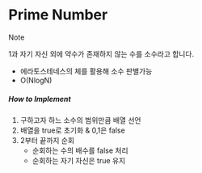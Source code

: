 # Prime Number

> [!NOTE]
> 1과 자기 자신 외에 약수가 존재하지 않는 수를 소수라고 합니다.
- 에라토스테네스의 체를 활용해 소수 판별가능
- O(NlogN)


##### How to Implement
1. 구하고자 하느 소수의 범위만큼 배열 선언
2. 배열을 true로 초기화 & 0,1은 false
3. 2부터 끝까지 순회
   - 순회하는 수의 배수를 false 처리
   - 순회하는 자기 자신은 true 유지


<br>